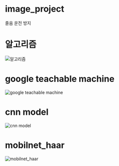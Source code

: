 # image_project
졸음 운전 방지
#
# 알고리즘
![알고리즘](https://user-images.githubusercontent.com/111942655/216751701-550974ba-3439-4c84-99c4-253792553902.png)
#
# google teachable machine
![google teachable machine](https://user-images.githubusercontent.com/111942655/216751703-5313e74b-8999-4834-9744-772a8c25c2de.png)
#
# cnn model
![cnn model](https://user-images.githubusercontent.com/111942655/216751707-de7b0aef-5af5-4693-a035-0126898cf5ac.png)
#
# mobilnet_haar
![mobilnet_haar](https://user-images.githubusercontent.com/111942655/216751708-adb87897-4156-42b2-90ef-98e70bf4315b.png)
